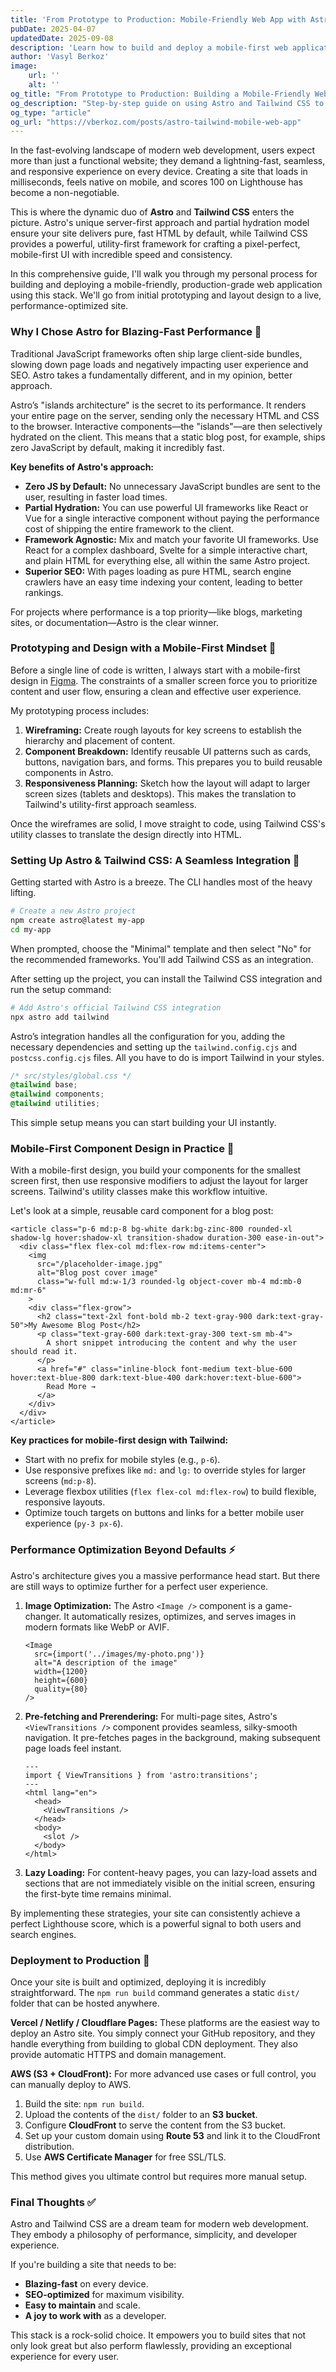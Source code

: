 ```yaml
---
title: 'From Prototype to Production: Mobile-Friendly Web App with Astro & Tailwind'
pubDate: 2025-04-07
updatedDate: 2025-09-08
description: 'Learn how to build and deploy a mobile-first web application using Astro and Tailwind CSS, from initial design to production launch.'
author: 'Vasyl Berkoz'
image:
    url: ''
    alt: ''
og_title: "From Prototype to Production: Building a Mobile-Friendly Web App with Astro & Tailwind"
og_description: "Step-by-step guide on using Astro and Tailwind CSS to create a fast, responsive, mobile-first web app and deploy it to production."
og_type: "article"
og_url: "https://vberkoz.com/posts/astro-tailwind-mobile-web-app"
---
```


In the fast-evolving landscape of modern web development, users expect more than just a functional website; they demand a lightning-fast, seamless, and responsive experience on every device. Creating a site that loads in milliseconds, feels native on mobile, and scores 100 on Lighthouse has become a non-negotiable.

This is where the dynamic duo of **Astro** and **Tailwind CSS** enters the picture. Astro's unique server-first approach and partial hydration model ensure your site delivers pure, fast HTML by default, while Tailwind CSS provides a powerful, utility-first framework for crafting a pixel-perfect, mobile-first UI with incredible speed and consistency.

In this comprehensive guide, I'll walk you through my personal process for building and deploying a mobile-friendly, production-grade web application using this stack. We'll go from initial prototyping and layout design to a live, performance-optimized site.

### **Why I Chose Astro for Blazing-Fast Performance** 🚀

Traditional JavaScript frameworks often ship large client-side bundles, slowing down page loads and negatively impacting user experience and SEO. Astro takes a fundamentally different, and in my opinion, better approach.

Astro’s "islands architecture" is the secret to its performance. It renders your entire page on the server, sending only the necessary HTML and CSS to the browser. Interactive components—the "islands"—are then selectively hydrated on the client. This means that a static blog post, for example, ships zero JavaScript by default, making it incredibly fast.

**Key benefits of Astro's approach:**

  * **Zero JS by Default:** No unnecessary JavaScript bundles are sent to the user, resulting in faster load times.
  * **Partial Hydration:** You can use powerful UI frameworks like React or Vue for a single interactive component without paying the performance cost of shipping the entire framework to the client.
  * **Framework Agnostic:** Mix and match your favorite UI frameworks. Use React for a complex dashboard, Svelte for a simple interactive chart, and plain HTML for everything else, all within the same Astro project.
  * **Superior SEO:** With pages loading as pure HTML, search engine crawlers have an easy time indexing your content, leading to better rankings.

For projects where performance is a top priority—like blogs, marketing sites, or documentation—Astro is the clear winner.

### **Prototyping and Design with a Mobile-First Mindset** 🎨

Before a single line of code is written, I always start with a mobile-first design in [Figma](https://figma.com/). The constraints of a smaller screen force you to prioritize content and user flow, ensuring a clean and effective user experience.

My prototyping process includes:

1.  **Wireframing:** Create rough layouts for key screens to establish the hierarchy and placement of content.
2.  **Component Breakdown:** Identify reusable UI patterns such as cards, buttons, navigation bars, and forms. This prepares you to build reusable components in Astro.
3.  **Responsiveness Planning:** Sketch how the layout will adapt to larger screen sizes (tablets and desktops). This makes the translation to Tailwind's utility-first approach seamless.

Once the wireframes are solid, I move straight to code, using Tailwind CSS's utility classes to translate the design directly into HTML.

### **Setting Up Astro & Tailwind CSS: A Seamless Integration** 🧱

Getting started with Astro is a breeze. The CLI handles most of the heavy lifting.

```bash
# Create a new Astro project
npm create astro@latest my-app
cd my-app
```

When prompted, choose the "Minimal" template and then select "No" for the recommended frameworks. You'll add Tailwind CSS as an integration.

After setting up the project, you can install the Tailwind CSS integration and run the setup command:

```bash
# Add Astro's official Tailwind CSS integration
npx astro add tailwind
```

Astro’s integration handles all the configuration for you, adding the necessary dependencies and setting up the `tailwind.config.cjs` and `postcss.config.cjs` files. All you have to do is import Tailwind in your styles.

```css
/* src/styles/global.css */
@tailwind base;
@tailwind components;
@tailwind utilities;
```

This simple setup means you can start building your UI instantly.

### **Mobile-First Component Design in Practice** 📱

With a mobile-first design, you build your components for the smallest screen first, then use responsive modifiers to adjust the layout for larger screens. Tailwind's utility classes make this workflow intuitive.

Let's look at a simple, reusable card component for a blog post:

```astro
<article class="p-6 md:p-8 bg-white dark:bg-zinc-800 rounded-xl shadow-lg hover:shadow-xl transition-shadow duration-300 ease-in-out">
  <div class="flex flex-col md:flex-row md:items-center">
    <img
      src="/placeholder-image.jpg"
      alt="Blog post cover image"
      class="w-full md:w-1/3 rounded-lg object-cover mb-4 md:mb-0 md:mr-6"
    >
    <div class="flex-grow">
      <h2 class="text-2xl font-bold mb-2 text-gray-900 dark:text-gray-50">My Awesome Blog Post</h2>
      <p class="text-gray-600 dark:text-gray-300 text-sm mb-4">
        A short snippet introducing the content and why the user should read it.
      </p>
      <a href="#" class="inline-block font-medium text-blue-600 hover:text-blue-800 dark:text-blue-400 dark:hover:text-blue-600">
        Read More →
      </a>
    </div>
  </div>
</article>
```

**Key practices for mobile-first design with Tailwind:**

  * Start with no prefix for mobile styles (e.g., `p-6`).
  * Use responsive prefixes like `md:` and `lg:` to override styles for larger screens (`md:p-8`).
  * Leverage flexbox utilities (`flex flex-col md:flex-row`) to build flexible, responsive layouts.
  * Optimize touch targets on buttons and links for a better mobile user experience (`py-3 px-6`).

### **Performance Optimization Beyond Defaults** ⚡

Astro's architecture gives you a massive performance head start. But there are still ways to optimize further for a perfect user experience.

1.  **Image Optimization:** The Astro `<Image />` component is a game-changer. It automatically resizes, optimizes, and serves images in modern formats like WebP or AVIF.

    ```astro
    <Image
      src={import('../images/my-photo.png')}
      alt="A description of the image"
      width={1200}
      height={600}
      quality={80}
    />
    ```

2.  **Pre-fetching and Prerendering:** For multi-page sites, Astro's `<ViewTransitions />` component provides seamless, silky-smooth navigation. It pre-fetches pages in the background, making subsequent page loads feel instant.

    ```astro
    ---
    import { ViewTransitions } from 'astro:transitions';
    ---
    <html lang="en">
      <head>
        <ViewTransitions />
      </head>
      <body>
        <slot />
      </body>
    </html>
    ```

3.  **Lazy Loading:** For content-heavy pages, you can lazy-load assets and sections that are not immediately visible on the initial screen, ensuring the first-byte time remains minimal.

By implementing these strategies, your site can consistently achieve a perfect Lighthouse score, which is a powerful signal to both users and search engines.

### **Deployment to Production** 🚀

Once your site is built and optimized, deploying it is incredibly straightforward. The `npm run build` command generates a static `dist/` folder that can be hosted anywhere.

**Vercel / Netlify / Cloudflare Pages:**
These platforms are the easiest way to deploy an Astro site. You simply connect your GitHub repository, and they handle everything from building to global CDN deployment. They also provide automatic HTTPS and domain management.

**AWS (S3 + CloudFront):**
For more advanced use cases or full control, you can manually deploy to AWS.

1.  Build the site: `npm run build`.
2.  Upload the contents of the `dist/` folder to an **S3 bucket**.
3.  Configure **CloudFront** to serve the content from the S3 bucket.
4.  Set up your custom domain using **Route 53** and link it to the CloudFront distribution.
5.  Use **AWS Certificate Manager** for free SSL/TLS.

This method gives you ultimate control but requires more manual setup.

### **Final Thoughts** ✅

Astro and Tailwind CSS are a dream team for modern web development. They embody a philosophy of performance, simplicity, and developer experience.

If you're building a site that needs to be:

  * **Blazing-fast** on every device.
  * **SEO-optimized** for maximum visibility.
  * **Easy to maintain** and scale.
  * **A joy to work with** as a developer.

This stack is a rock-solid choice. It empowers you to build sites that not only look great but also perform flawlessly, providing an exceptional experience for every user.